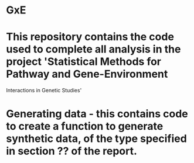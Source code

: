 # GxE
# This repository contains the code used to complete all analysis in the project 'Statistical Methods for Pathway and Gene-Environment
Interactions in Genetic Studies'
# Generating data - this contains code to create a function to generate synthetic data, of the type specified in section ?? of the report.
